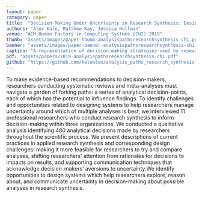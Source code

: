 ```yaml
---
layout: paper
category: paper
title:  "Decision-Making Under Uncertainty in Research Synthesis: Designing for the Garden of Forking Paths"
authors: "Alex Kale, Matthew Kay, Jessica Hullman"
venue: "ACM Human Factors in Computing Systems (CHI) 2019"
thumb: "assets/images/paper-thumb-analysispathsresearchsynthesis-chi.png"
banner: "assets/images/paper-banner-analysispathsresearchsynthesis-chi.png"
caption: "A representation of decision-making strategies used by researchers when navigating the garden of forking paths: a series of analytical decision-points, each of which might impact results. Researchers navigate these decision-points at their discretion such that uncertainty about their choices propagates through their analysis. The diagram at the top depicts observed temporal orderings of these strategies, e.g., multiplexing across choices in a loop of acknowledgement and reduction."
pdf: "assets/papers/2019-analysispathsresearchsynthesis-chi.pdf"
github: "https://github.com/kalealex/analysis_paths_research_synthesis"
---
```


<!-- abstract -->
To make evidence-based recommendations to decision-makers, researchers conducting systematic reviews and meta-analyses must navigate a garden of forking paths: a series of analytical decision-points, each of which has the potential to influence findings. To identify challenges and opportunities related to designing systems to help researchers manage uncertainty around which of multiple analyses is best, we interviewed 11 professional researchers who conduct research synthesis to inform decision-making within three organizations. We conducted a qualitative analysis identifying 480 analytical decisions made by researchers throughout the scientific process. We present descriptions of current practices in applied research synthesis and corresponding design challenges: making it more feasible for researchers to try and compare analyses, shifting researchers’ attention from rationales for decisions to impacts on results, and supporting communication techniques that acknowledge decision-makers’ aversions to uncertainty.We identify opportunities to design systems which help researchers explore, reason about, and communicate uncertainty in decision-making about possible analyses in research synthesis.